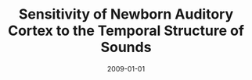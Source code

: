 ---
title: "Sensitivity of Newborn Auditory Cortex to the Temporal Structure of Sounds"
collection: publications
permalink: /publication/2009_sensitivity-of-newborn-auditory-cortex-to-the-temp
date: 2009-01-01
year: 2009
venue: 'Journal of Neuroscience'
authors: 'Telkemeyer S, Rossi S, Koch S, Nierhaus T, Steinbrink J, Poeppel D, Obrig H, Wartenburger I'
number: '72'
citation: 'Telkemeyer S, Rossi S, Koch S, Nierhaus T, Steinbrink J, Poeppel D, Obrig H, Wartenburger I (2009). Sensitivity of Newborn Auditory Cortex to the Temporal Structure of Sounds. Journal of Neuroscience.'
category: 'article'
---